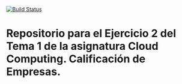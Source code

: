 [![Build Status](https://travis-ci.org/segura2010/CC-Tema1-Ejercicio2-CalificacionEmpresas.svg)](https://travis-ci.org/segura2010/CC-Tema1-Ejercicio2-CalificacionEmpresas)

# Repositorio para el Ejercicio 2 del Tema 1 de la asignatura Cloud Computing. Calificación de Empresas.